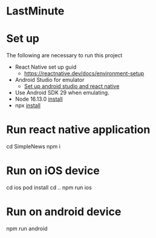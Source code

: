# LastMinute

# Set up

The following are necessary to run this project

- React Native set up guid
  - https://reactnative.dev/docs/environment-setup
- Android Studio for emulator
  - [Set up android studio and react native](https://reactnative.dev/docs/environment-setup)
- Use Android SDK 29 when emulating.
- Node 16.13.0 [install](https://nodejs.org/en/download/)
- npx [install](https://www.npmjs.com/package/npx)

# Run react native application
cd SimpleNews
npm i

# Run on iOS device
cd ios
pod install
cd ..
npm run ios 

# Run on android device
npm run android


